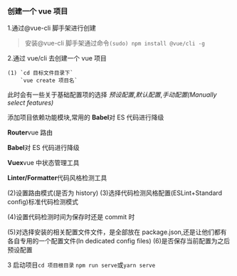 ### 创建一个 vue 项目

1.通过@vue-cli 脚手架进行创建

> 安装@vue-cli 脚手架通过命令`(sudo) npm install @vue/cli -g`

2.通过 vue/cli 去创建一个 vue 项目

    (1) `cd 目标文件目录下`
        `vue create 项目名`

此时会有一些关于基础配置项的选择
_预设配置_,_默认配置_,_手动配置(Manually select features)_

添加项目依赖功能模块,常用的
**Babel**对 ES 代码进行降级

**Router**vue 路由

**Babel**对 ES 代码进行降级

**Vuex**vue 中状态管理工具

**Linter/Formatter**代码风格检测工具

(2)设置路由模式(是否为 history)
(3)选择代码检测风格配置(ESLint+Standard config)标准代码检测模式

(4)设置代码检测时间为保存时还是 commit 时

(5)对选择安装的相关配置文件文件，是全部放在 package.json,还是让他们都有各自专用的一个配置文件(In dedicated config files)
(6)是否保存当前配置为之后预设配置

3 启动项目`cd 项目根目录` `npm run serve`或`yarn serve`
